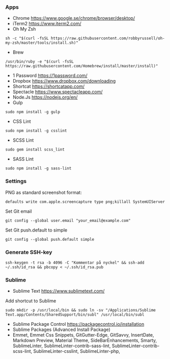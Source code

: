 ### Apps
- Chrome https://www.google.se/chrome/browser/desktop/
- iTerm2 https://www.iterm2.com/
- Oh My Zsh 
```
sh -c "$(curl -fsSL https://raw.githubusercontent.com/robbyrussell/oh-my-zsh/master/tools/install.sh)"
```
- Brew
```
/usr/bin/ruby -e "$(curl -fsSL https://raw.githubusercontent.com/Homebrew/install/master/install)"
```
- 1 Password https://1password.com/
- Dropbox https://www.dropbox.com/downloading
- Shortcat https://shortcatapp.com/
- Spectacle https://www.spectacleapp.com/
- Node.Js https://nodejs.org/en/
- Gulp
```
sudo npm install -g gulp
```
- CSS Lint
```
sudo npm install -g csslint
```
- SCSS Lint
```
sudo gem install scss_lint
```
- SASS Lint
```
sudo npm install -g sass-lint
```

### Settings
PNG as standard screenshot format:
```
defaults write com.apple.screencapture type png;killall SystemUIServer
```

Set Git email
```
git config --global user.email "your_email@example.com"
```

Set Git push.default to simple
```
git config --global push.default simple
```

### Generate SSH-key
```
ssh-keygen -t rsa -b 4096 -C "Kommentar på nyckel" && ssh-add ~/.ssh/id_rsa && pbcopy < ~/.ssh/id_rsa.pub
```

### Sublime
- Sublime Text https://www.sublimetext.com/



Add shortcut to Sublime
```
sudo mkdir -p /usr/local/bin && sudo ln -sv "/Applications/Sublime Text.app/Contents/SharedSupport/bin/subl" /usr/local/bin/subl
```
- Sublime Package Control https://packagecontrol.io/installation
- Sublime Packages (Advanced Install Package)
 -  Emmet,
    Emmet Css Snippets,
    GitGutter-Edge,
    GitSavvy,
    InsertDate,
    Markdown Preview,
    Material Theme,
    SideBarEnhancements,
    Smarty,
    SublimeLinter,
    SublimeLinter-contrib-sass-lint,
    SublimeLinter-contrib-scss-lint,
    SublimeLinter-csslint,
    SublimeLinter-php,
